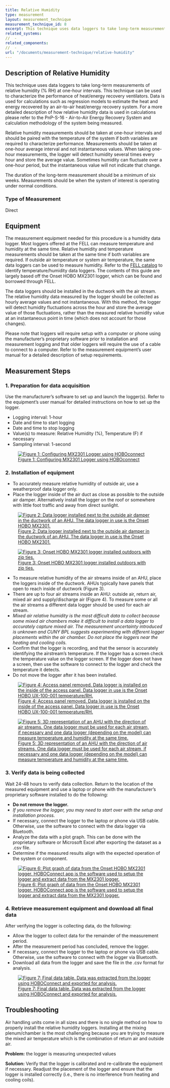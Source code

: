 ```yaml
---
title: Relative Humidity
type: measurement
layout: measurement_technique
measurement_technique_id: 8
excerpt: This technique uses data loggers to take long-term measurements of relative humidity (% RH) at one-hour intervals.
related_systems:
//  - 
related_components:
//  - 
url: "/documents/measurement-technique/relative-humidity"
---
```


## Description of Relative Humidity

This technique uses data loggers to take long-term measurements of relative humidity (% RH) at one-hour intervals. This technique can be used to characterize the performance of heat/energy recovery ventilators. Data is used for calculations such as regression models to estimate the heat and energy recovered by an air-to-air heat/energy recovery system. For a more detailed description of how relative humidity data is used in calculations please refer to the PnP-S-16 - Air-to-Air Energy Recovery System and calculation methodology of the system being measured.

Relative humidity measurements should be taken at one-hour intervals and should be paired with the temperature of the system if both variables are required to characterize performance. Measurements should be taken at one-hour average interval and not instantaneous values. When taking one-hour measurements, the logger will detect humidity several times every hour and store the average value. Sometimes humidity can fluctuate over a one-hour period, but the instantaneous value will not indicate that change.  

The duration of the long-term measurement should be a minimum of six weeks. Measurements should be when the system of interest is operating under normal conditions. 

### Type of Measurement

Direct 

## Equipment 

The measurement equipment needed for this procedure is a humidity data logger. Most loggers offered at the FELL can measure temperature and humidity at the same time. Relative humidity and temperature measurements should be taken at the same time if both variables are required. If outside air temperature or system air temperature, the same data loggers can be used to measure humidity. Refer to the [FELL catalog](https://nycenergytools.com/equipment/) to identify temperature/humidity data loggers. The contents of this guide are largely based off the Onset HOBO MX2301 logger, which can be found and borrowed through FELL. 
 
The data loggers should be installed in the ductwork with the air stream. The relative humidity data measured by the logger should be collected as hourly average values and not instantaneous. With this method, the logger will detect humidity fluctuations across the hour and store the average value of those fluctuations, rather than the measured relative humidity value at an instantaneous point in time (which does not account for those changes).

Please note that loggers will require setup with a computer or phone using the manufacturer’s proprietary software prior to installation and measurement logging and that older loggers will require the use of a cable to connect to a computer. Refer to the measurement equipment’s user manual for a detailed description of setup requirements. 
 
## Measurement Steps

### 1. Preparation for data acquisition 

Use the manufacturer’s software to set up and launch the logger(s). Refer to the equipment’s user manual for detailed instructions on how to set up the logger. 

<ul>
<li>Logging interval: 1-hour</li>
<li>Date and time to start logging</li>
<li>Date and time to stop logging</li> 
<li>Value(s) to measure: Relative Humidity (%), Temperature (F) if necessary</li> 
<li>Sampling interval: 1-second</li>
</ul>

<a href="https://www.youtube.com/watch?v=D178xIAkoUA&list=PL-NERcBsKg4Uo8mxaFa8glUd_X4-bd0R7&index=1">
<figure class="figure">
  <img src="/images/measurement-technique/relative-humidity/relative humidity figure 1.png" class="figure-img img-fluid rounded" alt="Figure 1: Configuring MX2301 Logger using HOBOconnect">
  <figcaption class="figure-caption text-left">Figure 1: Configuring MX2301 Logger using HOBOconnect</figcaption>
</figure>
</a>

### 2. Installation of equipment 

<ul>
<li>To accurately measure relative humidity of outside air, use a weatherproof data logger only.</li> 
<li>Place the logger inside of the air duct as close as possible to the outside air damper. Alternatively install the logger on the roof or somewhere with little foot traffic and away from direct sunlight.</li>
</ul>

<a href="https://www.youtube.com/watch?v=R9MDkohMD-E&list=PL-NERcBsKg4Uo8mxaFa8glUd_X4-bd0R7&index=2 ">
<figure class="figure">
  <img src="/images/measurement-technique/relative-humidity/relative humidity figure 2.png" class="figure-img img-fluid rounded" alt="Figure 2: Data logger installed next to the outside air damper in the ductwork of an AHU. The data logger in use is the Onset HOBO MX2301.">
  <figcaption class="figure-caption text-left">Figure 2: Data logger installed next to the outside air damper in the ductwork of an AHU. The data logger in use is the Onset HOBO MX2301.</figcaption>
</figure>
</a>

<a href="https://www.youtube.com/watch?v=R9MDkohMD-E&list=PL-NERcBsKg4Uo8mxaFa8glUd_X4-bd0R7&index=2 ">
<figure class="figure">
  <img src="/images/measurement-technique/relative-humidity/relative humidity figure 3.png" class="figure-img img-fluid rounded" alt="Figure 3: Onset HOBO MX2301 logger installed outdoors with zip ties.">
  <figcaption class="figure-caption text-left">Figure 3: Onset HOBO MX2301 logger installed outdoors with zip ties. </figcaption>
</figure>
</a>

<ul>
<li>To measure relative humidity of the air streams inside of an AHU, place the loggers inside of the ductwork. AHUs typically have panels that open to reach inside of ductwork (Figure 3).</li>  
<li>There are up to four air streams inside an AHU: outside air, return air, mixed air and supply/discharge air (Figure 4). To measure some or all the air streams a different data logger should be used for each air stream.</li> 
<li><i>Mixed air relative humidity is the most difficult data to collect because some mixed air chambers make it difficult to install a data logger to accurately capture mixed air. The measurement uncertainty introduced is unknown and CUNY BPL suggests experimenting with different logger placements within the air chamber. Do not place the loggers near the heating and cooling coils.</i></li> 
<li>Confirm that the logger is recording, and that the sensor is accurately identifying the airstream’s temperature. If the logger has a screen check the temperature value on the logger screen. If the logger does not have a screen, then use the software to connect to the logger and check the temperature it detects.</li> 
<li>Do not move the logger after it has been installed.</li>  
</ul>

<a href="https://www.youtube.com/watch?v=R9MDkohMD-E&list=PL-NERcBsKg4Uo8mxaFa8glUd_X4-bd0R7&index=2">
<figure class="figure">
  <img src="/images/measurement-technique/relative-humidity/relative humidity figure 4.png" class="figure-img img-fluid rounded" alt="Figure 4: Access panel removed. Data logger is installed on the inside of the access panel. Data logger in use is the Onset HOBO UX-100-001 temperature/RH.">
  <figcaption class="figure-caption text-left">Figure 4: Access panel removed. Data logger is installed on the inside of the access panel. Data logger in use is the Onset HOBO UX-100-001 temperature/RH. </figcaption>
</figure>
</a>

<a href="https://www.youtube.com/watch?v=R9MDkohMD-E&list=PL-NERcBsKg4Uo8mxaFa8glUd_X4-bd0R7&index=2">
<figure class="figure">
  <img src="/images/measurement-technique/relative-humidity/relative humidity figure 5.png" class="figure-img img-fluid rounded" alt="Figure 5: 3D representation of an AHU with the direction of air streams. One data logger must be used for each air stream, if necessary and one data logger (depending on the model) can measure temperature and humidity at the same time.">
  <figcaption class="figure-caption text-left">Figure 5: 3D representation of an AHU with the direction of air streams. One data logger must be used for each air stream, if necessary and one data logger (depending on the model) can measure temperature and humidity at the same time.</figcaption>
</figure>
</a>

### 3. Verify data is being collected 

Wait 24-48 hours to verify data collection. Return to the location of the measured equipment and use a laptop or phone with the manufacturer’s proprietary software installed to do the following: 

<ul>
<li><strong>Do not remove the logger.</strong></li> 
<li><i>If you remove the logger, you may need to start over with the setup and installation process.</i></li>  
<li>If necessary, connect the logger to the laptop or phone via USB cable. Otherwise, use the software to connect with the data logger via Bluetooth.</li>  
<li>Analyze the data with a plot graph. This can be done with the proprietary software or Microsoft Excel after exporting the dataset as a .csv file.</li> 
<li>Determine if the measured results align with the expected operation of the system or component.</li> 
</ul>

<a href="https://www.youtube.com/watch?v=EOb9EqQcRXY&list=PL-NERcBsKg4Uo8mxaFa8glUd_X4-bd0R7&index=3">
<figure class="figure">
  <img src="/images/measurement-technique/relative-humidity/relative humidity figure 6.png" class="figure-img img-fluid rounded" alt="Figure 6: Plot graph of data from the Onset HOBO MX2301 logger. HOBOConnect app is the software used to setup the logger and extract data from the MX2301 logger.">
  <figcaption class="figure-caption text-left">Figure 6: Plot graph of data from the Onset HOBO MX2301 logger. HOBOConnect app is the software used to setup the logger and extract data from the MX2301 logger.</figcaption>
</figure>
</a>

### 4. Retrieve measurement equipment and download all final data 
After verifying the logger is collecting data, do the following: 
<ul>
<li>Allow the logger to collect data for the remainder of the measurement period.</li> 
<li>After the measurement period has concluded, remove the logger.</li>  
<li>If necessary, connect the logger to the laptop or phone via USB cable. Otherwise, use the software to connect with the logger via Bluetooth. </li>
<li>Download all data from the logger and save the file in the .csv format for analysis.</li>  
</ul>

<a href="https://www.youtube.com/watch?v=sF_c_7LHR5s&list=PL-NERcBsKg4Uo8mxaFa8glUd_X4-bd0R7&index=4">
<figure class="figure">
  <img src="/images/measurement-technique/relative-humidity/relative humidity figure 7.png" class="figure-img img-fluid rounded" alt="Figure 7: Final data table. Data was extracted from the logger using HOBOConnect and exported for analysis.">
  <figcaption class="figure-caption text-left">Figure 7: Final data table. Data was extracted from the logger using HOBOConnect and exported for analysis.</figcaption>
</figure>
</a>

## Troubleshooting 

Air handling units come in all sizes and there is no single method on how to properly install the relative humidity loggers. Installing at the mixing plenum/chamber is the most challenging because you are trying to measure the mixed air temperature which is the combination of return air and outside air.

<strong>Problem:</strong> the logger is measuring unexpected values 

<div class="alert alert-warning" role="alert">
<strong>Solution:</strong> Verify that the logger is calibrated and re-calibrate the equipment if necessary. Readjust the placement of the logger and ensure that the logger is installed correctly (i.e., there is no interference from heating and cooling coils).   
</div>
